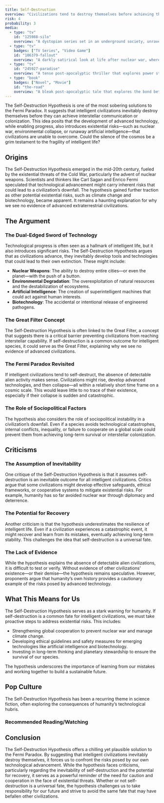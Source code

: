 ```yaml
---
title: Self-Destruction
overview: "Civilizations tend to destroy themselves before achieving the ability to communicate or explore space."
risk: 4
probability: 3
media:
  - type: "tv"
    id: "125988-silo"
    overview: "A dystopian series set in an underground society, unraveling the secrets that keep its people confined."
  - type: "tv"
    badges: ["TV Series", "Video Game"]
    id: "106379-fallout"
    overview: "A darkly satirical look at life after nuclear war, where survival and morality are constantly tested."
  - type: "tv"
    id: "245927-paradise"
    overview: "A tense post-apocalyptic thriller that explores power struggles, survival, and hidden agendas in a fractured society."
  - type: "book"
    badges: ["Novel", "Movie"]
    id: "the-road"
    overview: "A bleak post-apocalyptic tale that explores the bond between father and son amid the collapse of civilization."
---
```


<script>
  import MediaGrid from "$lib/components/media/media-grid.svelte";
  let { media } = $props();
</script>

The Self-Destruction Hypothesis is one of the most sobering solutions to the Fermi Paradox. It suggests that intelligent civilizations inevitably destroy themselves before they can achieve interstellar communication or colonization. This idea posits that the development of advanced technology, while enabling progress, also introduces existential risks—such as nuclear war, environmental collapse, or runaway artificial intelligence—that civilizations are unable to overcome. Could the silence of the cosmos be a grim testament to the fragility of intelligent life?

## Origins

The Self-Destruction Hypothesis emerged in the mid-20th century, fueled by the existential threats of the Cold War, particularly the advent of nuclear weapons. Scientists and thinkers like Carl Sagan and Enrico Fermi speculated that technological advancement might carry inherent risks that could lead to a civilization’s downfall. The hypothesis gained further traction as other potential existential risks, such as climate change and biotechnology, became apparent. It remains a haunting explanation for why we see no evidence of advanced extraterrestrial civilizations.

## The Argument

### The Dual-Edged Sword of Technology

Technological progress is often seen as a hallmark of intelligent life, but it also introduces significant risks. The Self-Destruction Hypothesis argues that as civilizations advance, they inevitably develop tools and technologies that could lead to their own extinction. These might include:

- **Nuclear Weapons**: The ability to destroy entire cities—or even the planet—with the push of a button.
- **Environmental Degradation**: The overexploitation of natural resources and the destabilization of ecosystems.
- **Artificial Intelligence**: The creation of superintelligent machines that could act against human interests.
- **Biotechnology**: The accidental or intentional release of engineered pathogens.

### The Great Filter Concept

The Self-Destruction Hypothesis is often linked to the Great Filter, a concept that suggests there is a critical barrier preventing civilizations from reaching interstellar capability. If self-destruction is a common outcome for intelligent species, it could serve as the Great Filter, explaining why we see no evidence of advanced civilizations.

### The Fermi Paradox Revisited

If intelligent civilizations tend to self-destruct, the absence of detectable alien activity makes sense. Civilizations might rise, develop advanced technologies, and then collapse—all within a relatively short time frame on a cosmic scale. This would leave little to no trace of their existence, especially if their collapse is sudden and catastrophic.

### The Role of Sociopolitical Factors

The hypothesis also considers the role of sociopolitical instability in a civilization’s downfall. Even if a species avoids technological catastrophes, internal conflicts, inequality, or failure to cooperate on a global scale could prevent them from achieving long-term survival or interstellar colonization.

## Criticisms

### The Assumption of Inevitability

One critique of the Self-Destruction Hypothesis is that it assumes self-destruction is an inevitable outcome for all intelligent civilizations. Critics argue that some civilizations might develop effective safeguards, ethical frameworks, or cooperative systems to mitigate existential risks. For example, humanity has so far avoided nuclear war through diplomacy and deterrence.

### The Potential for Recovery

Another criticism is that the hypothesis underestimates the resilience of intelligent life. Even if a civilization experiences a catastrophic event, it might recover and learn from its mistakes, eventually achieving long-term stability. This challenges the idea that self-destruction is a universal fate.

### The Lack of Evidence

While the hypothesis explains the absence of detectable alien civilizations, it is difficult to test or verify. Without evidence of other civilizations’ existence—or their demise—the hypothesis remains speculative. However, proponents argue that humanity’s own history provides a cautionary example of the risks posed by advanced technology.

## What This Means for Us

The Self-Destruction Hypothesis serves as a stark warning for humanity. If self-destruction is a common fate for intelligent civilizations, we must take proactive steps to address existential risks. This includes:

- Strengthening global cooperation to prevent nuclear war and manage climate change.
- Developing ethical guidelines and safety measures for emerging technologies like artificial intelligence and biotechnology.
- Investing in long-term thinking and planetary stewardship to ensure the survival of our species.

The hypothesis underscores the importance of learning from our mistakes and working together to build a sustainable future.

## Pop Culture

The Self-Destruction Hypothesis has been a recurring theme in science fiction, often exploring the consequences of humanity’s technological hubris.

### Recommended Reading/Watching

<MediaGrid media={media} />

## Conclusion

The Self-Destruction Hypothesis offers a chilling yet plausible solution to the Fermi Paradox. By suggesting that intelligent civilizations inevitably destroy themselves, it forces us to confront the risks posed by our own technological advancement. While the hypothesis faces criticisms, particularly regarding the inevitability of self-destruction and the potential for recovery, it serves as a powerful reminder of the need for caution and cooperation in the face of existential threats. Whether or not self-destruction is a universal fate, the hypothesis challenges us to take responsibility for our future and strive to avoid the same fate that may have befallen other civilizations.
